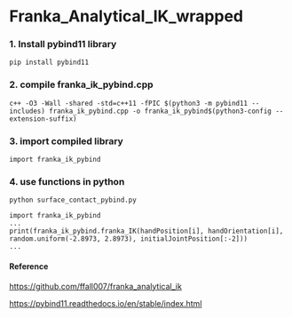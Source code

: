 # Franka_Analytical_IK_wrapped

### 1. Install pybind11 library

```
pip install pybind11
```

### 2. compile franka_ik_pybind.cpp


```
c++ -O3 -Wall -shared -std=c++11 -fPIC $(python3 -m pybind11 --includes) franka_ik_pybind.cpp -o franka_ik_pybind$(python3-config --extension-suffix)
```

### 3. import compiled library

```
import franka_ik_pybind
```

### 4. use functions in python

```
python surface_contact_pybind.py
```

```
import franka_ik_pybind
...
print(franka_ik_pybind.franka_IK(handPosition[i], handOrientation[i], random.uniform(-2.8973, 2.8973), initialJointPosition[:-2]))
...
```


#### Reference

https://github.com/ffall007/franka_analytical_ik

https://pybind11.readthedocs.io/en/stable/index.html
